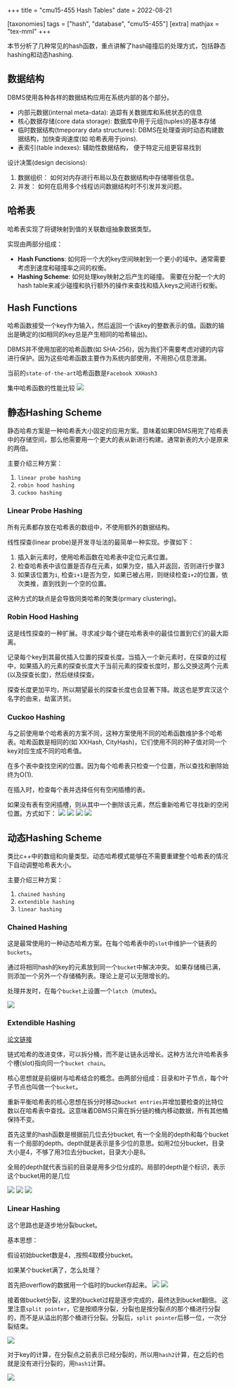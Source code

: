 +++
title = "cmu15-455 Hash Tables"
date = 2022-08-21

[taxonomies]
tags = ["hash", "database", "cmu15-455"]
[extra]
mathjax = "tex-mml"
+++

本节分析了几种常见的hash函数，重点讲解了hash碰撞后的处理方式，包括静态hashing和动态hashing.

## 数据结构

DBMS使用各种各样的数据结构应用在系统内部的各个部分。

+ 内部元数据(internal meta-data): 追踪有关数据库和系统状态的信息
+ 核心数据存储(core data storage): 数据库中用于元组(tuples)的基本存储
+ 临时数据结构(tmeporary data structures): DBMS在处理查询时动态构建数据结构，加快查询速度(如 哈希表用于joins).
+ 表索引(table indexes): 辅助性数据结构， 便于特定元组更容易找到

设计决策(design decisions):
 1. 数据组织： 如何对内存进行布局以及在数据结构中存储哪些信息。 
 2. 并发： 如何在启用多个线程访问数据结构时不引发并发问题。

## 哈希表
哈希表实现了将键映射到值的关联数组抽象数据类型。

实现由两部分组成：
 + **Hash Functions**: 如何将一个大的key空间映射到一个更小的域中。通常需要考虑到速度和碰撞率之间的权衡。
 + **Hashing Scheme**: 如何处理key映射之后产生的碰撞。 需要在分配一个大的hash table来减少碰撞和执行额外的操作来查找和插入keys之间进行权衡。

## Hash Functions

哈希函数接受一个key作为输入，然后返回一个该key的整数表示的值。函数的输出是确定的(如相同的key总是产生相同的哈希输出)。

DBMS并不使用加密的哈希函数(如 SHA-256)，因为我们不需要考虑对键的内容进行保护。因为这些哈希函数主要作为系统内部使用，不用担心信息泄漏。

当前的`state-of-the-art`哈希函数是`Facebook XXHash3`

集中哈希函数的性能比较
![](./2022-08-21_21-26.png)

## 静态Hashing Scheme

静态哈希方案是一种哈希表大小固定的应用方案。意味着如果DBMS用完了哈希表中的存储空间，那么他需要用一个更大的表从新进行构建。通常新表的大小是原来的两倍。

主要介绍三种方案：

1. `linear probe hashing`
2. `robin hood hashing`
3. `cuckoo hashing`

### Linear Probe Hashing

所有元素都存放在哈希表的数组中，不使用额外的数据结构。

线性探查(linear probe)是开发寻址法的最简单一种实现。步骤如下：

1. 插入新元素时，使用哈希函数在哈希表中定位元素位置。
2. 检查哈希表中该位置是否存在元素，如果为空，插入并返回，否则进行步骤3
3. 如果该位置为`i`, 检查`i+1`是否为空，如果已被占用，则继续检查`i+2`的位置，依次类推，直到找到一个空的位置。

这种方式的缺点是会导致同类哈希的聚类(prmary clustering)。

### Robin Hood Hashing

这是线性探查的一种扩展。寻求减少每个键在哈希表中的最佳位置到它们的最大距离。

记录每个key到其最优插入位置的探查长度。当插入一个新元素时，在探查的过程中，如果插入的元素的探查长度大于当前元素的探查长度时，那么交换这两个元素(以及探查长度)，然后继续探查。

探查长度更加平均，所以期望最长的探查长度也会显著下降。故这也是罗宾汉这个名字的由来，劫富济贫。

### Cuckoo Hashing

与之前使用单个哈希表的方案不同，这种方案使用不同的哈希函数维护多个哈希表。哈希函数是相同的(如 XXHash, CityHash)，它们使用不同的种子值对同一个key对应生成不同的哈希值。

在多个表中查找空闲的位置。因为每个哈希表只检查一个位置，所以查找和删除始终为O(1).

在插入时，检查每个表并选择任何有空闲插槽的表。

如果没有表有空闲插槽，则从其中一个删除该元素，然后重新哈希它寻找新的空闲位置。方式如下：
![](./2022-08-21_22-06.png)
![](./2022-08-21_22-06_1.png)
![](./2022-08-21_22-07.png)
![](./2022-08-21_22-07_1.png)

## 动态Hashing Scheme

类比c++中的数组和向量类型。动态哈希模式能够在不需要重建整个哈希表的情况下自动调整哈希表大小。

主要介绍三种方案：

1. `chained hashing`
2. `extendible hashing`
3. `linear hashing`

### Chained Hashing

这是最常使用的一种动态哈希方案。在每个哈希表中的`slot`中维护一个链表的`buckets`。

通过将相同hash的key的元素放到同一个`bucket`中解决冲突。
如果存储桶已满，则添加一个另外一个存储桶列表。理论上是可以无限增长的。

处理并发时，在每个`bucket`上设置一个`latch`（mutex)。

![](./2022-08-22_10-22.png)

### Extendible Hashing

[论文链接](https://www.alexdelis.eu/M149/p315-fagin.pdf)

链式哈希的改进变体，可以拆分桶，而不是让链永远增长。这种方法允许哈希表多个槽(slot)指向同一个`bucket chain`。

核心思想就是前缀树与哈希结合的概念。由两部分组成：目录和叶子节点，每个叶子节点也叫做一个`bucket`。

重新平衡哈希表的核心思想在拆分时移动`bucket entries`并增加要检查的比特位数以在哈希表中查找。这意味着DBMS只需在拆分链的桶内移动数据，所有其他桶保持不变。

首先这里的hash函数是根据前几位去分bucket, 有一个全局的depth和每个bucket有一个局部的depth。depth就是表示是多少位的意思。如用2位分bucket，目录大小是4，不够了用3位去分bucket，目录大小是8。

全局的depth就代表当前的目录是用多少位分成的。局部的depth是个标识，表示这个bucket用的是几位

![](./2022-08-22_11-13.png)
![](./2022-08-22_11-13_1.png)
![](./2022-08-22_11-13_2.png)

### Linear Hashing

这个思路也是逐步地分裂bucket。

基本思想：

假设初始bucket数是4，,按照4取模分bucket。

如果某个bucket满了，怎么处理？

首先把overflow的数据用一个临时的bucket存起来。
![](./2022-08-22_12-41.png)
![](./2022-08-22_12-41_1.png)

接着做bucket分裂，这里的bucket过程是逐步完成的，最终达到bucket翻倍。
这里注意`split pointer`，它是按顺序分裂，分裂也是按分裂点的那个桶进行分裂的，而不是从溢出的那个桶进行分裂。分裂后，`split pointer`后移一位，一次分裂结束。

![](./2022-08-22_12-51.png)

对于key的计算，在分裂点之前表示已经分裂的，所以用`hash2`计算，在之后的也就是没有进行分裂的，用`hash1`计算。

![](./2022-08-22_12-55.png)